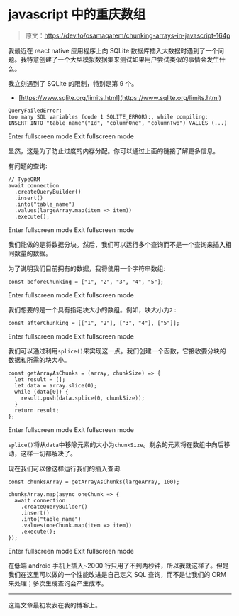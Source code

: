# javascript 中的重庆数组

> 原文：<https://dev.to/osamaqarem/chunking-arrays-in-javascript-164p>

我最近在 react native 应用程序上向 SQLite 数据库插入大数据时遇到了一个问题。我特意创建了一个大型模拟数据集来测试如果用户尝试类似的事情会发生什么。

我立刻遇到了 SQLite 的限制，特别是第 9 个。

*   [https://www.sqlite.org/limits.html](https://www.sqlite.org/limits.html)

```
QueryFailedError:
too many SQL variables (code 1 SQLITE_ERROR):, while compiling:
INSERT INTO "table_name"("Id", "columnOne", "columnTwo") VALUES (...) 
```

Enter fullscreen mode Exit fullscreen mode

显然，这是为了防止过度的内存分配。你可以通过上面的链接了解更多信息。

有问题的查询:

```
// TypeORM
await connection
  .createQueryBuilder()
  .insert()
  .into("table_name")
  .values(largeArray.map(item => item))
  .execute(); 
```

Enter fullscreen mode Exit fullscreen mode

我们能做的是将数据分块。然后，我们可以运行多个查询而不是一个查询来插入相同数量的数据。

为了说明我们目前拥有的数据，我将使用一个字符串数组:

```
const beforeChunking = ["1", "2", "3", "4", "5"]; 
```

Enter fullscreen mode Exit fullscreen mode

我们想要的是一个具有指定块大小的数组。例如，块大小为`2` :

```
const afterChunking = [["1", "2"], ["3", "4"], ["5"]]; 
```

Enter fullscreen mode Exit fullscreen mode

我们可以通过利用`splice()`来实现这一点。我们创建一个函数，它接收要分块的数据和所需的块大小。

```
const getArrayAsChunks = (array, chunkSize) => {
  let result = [];
  let data = array.slice(0);
  while (data[0]) {
    result.push(data.splice(0, chunkSize));
  }
  return result;
}; 
```

Enter fullscreen mode Exit fullscreen mode

`splice()`将从`data`中移除元素的大小为`chunkSize`。剩余的元素将在数组中向后移动，这样一切都解决了。

现在我们可以像这样运行我们的插入查询:

```
const chunksArray = getArrayAsChunks(largeArray, 100);

chunksArray.map(async oneChunk => {
  await connection
    .createQueryBuilder()
    .insert()
    .into("table_name")
    .values(oneChunk.map(item => item))
    .execute();
}); 
```

Enter fullscreen mode Exit fullscreen mode

在低端 android 手机上插入~2000 行只用了不到两秒钟，所以我就这样了。但是我们在这里可以做的一个性能改进是自己定义 SQL 查询，而不是让我们的 ORM 来处理；多次生成查询会产生成本。

* * *

这篇文章最初发表在我的博客上。